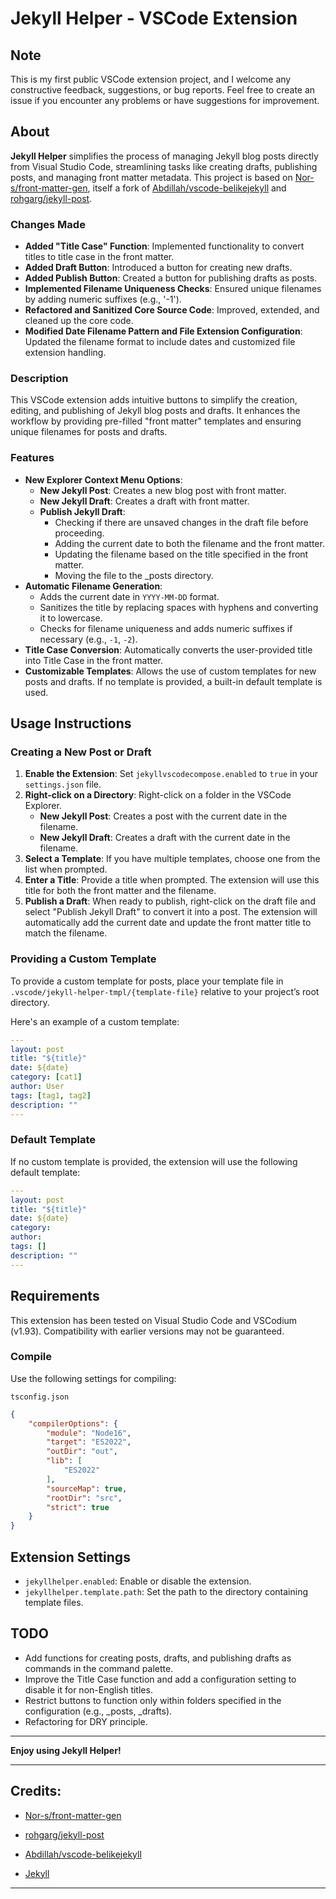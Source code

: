 # Jekyll Helper - VSCode Extension

## Note
This is my first public VSCode extension project, and I welcome any constructive feedback, suggestions, or bug reports. Feel free to create an issue if you encounter any problems or have suggestions for improvement.

## About
**Jekyll Helper** simplifies the process of managing Jekyll blog posts directly from Visual Studio Code, streamlining tasks like creating drafts, publishing posts, and managing front matter metadata. This project is based on [Nor-s/front-matter-gen](https://github.com/Nor-s/front-matter-gen), itself a fork of [Abdillah/vscode-belikejekyll](https://github.com/Abdillah/vscode-belikejekyll) and [rohgarg/jekyll-post](https://github.com/rohgarg/jekyll-post).

### Changes Made
- **Added "Title Case" Function**: Implemented functionality to convert titles to title case in the front matter.
- **Added Draft Button**: Introduced a button for creating new drafts.
- **Added Publish Button**: Created a button for publishing drafts as posts.
- **Implemented Filename Uniqueness Checks**: Ensured unique filenames by adding numeric suffixes (e.g., '-1').
- **Refactored and Sanitized Core Source Code**: Improved, extended, and cleaned up the core code.
- **Modified Date Filename Pattern and File Extension Configuration**: Updated the filename format to include dates and customized file extension handling.

### Description
This VSCode extension adds intuitive buttons to simplify the creation, editing, and publishing of Jekyll blog posts and drafts. It enhances the workflow by providing pre-filled "front matter" templates and ensuring unique filenames for posts and drafts.

### Features
- **New Explorer Context Menu Options**:
	- **New Jekyll Post**: Creates a new blog post with front matter.
	- **New Jekyll Draft**: Creates a draft with front matter.
	- **Publish Jekyll Draft**: 
		- Checking if there are unsaved changes in the draft file before proceeding.
		- Adding the current date to both the filename and the front matter.
		- Updating the filename based on the title specified in the front matter.
		- Moving the file to the _posts directory.
- **Automatic Filename Generation**:
	- Adds the current date in `YYYY-MM-DD` format.
	- Sanitizes the title by replacing spaces with hyphens and converting it to lowercase.
	- Checks for filename uniqueness and adds numeric suffixes if necessary (e.g., `-1`, `-2`).
- **Title Case Conversion**: Automatically converts the user-provided title into Title Case in the front matter.
- **Customizable Templates**: Allows the use of custom templates for new posts and drafts. If no template is provided, a built-in default template is used.

## Usage Instructions
### Creating a New Post or Draft
1. **Enable the Extension**: Set `jekyllvscodecompose.enabled` to `true` in your `settings.json` file.
2. **Right-click on a Directory**: Right-click on a folder in the VSCode Explorer.
	- **New Jekyll Post**: Creates a post with the current date in the filename.
	- **New Jekyll Draft**: Creates a draft with the current date in the filename.
3. **Select a Template**: If you have multiple templates, choose one from the list when prompted.
4. **Enter a Title**: Provide a title when prompted. The extension will use this title for both the front matter and the filename.
5. **Publish a Draft**: When ready to publish, right-click on the draft file and select "Publish Jekyll Draft" to convert it into a post. The extension will automatically add the current date and update the front matter title to match the filename.

### Providing a Custom Template
To provide a custom template for posts, place your template file in `.vscode/jekyll-helper-tmpl/{template-file}` relative to your project’s root directory.

Here's an example of a custom template:

```yaml
---
layout: post
title: "${title}"
date: ${date}
category: [cat1]
author: User
tags: [tag1, tag2]
description: ""
---
```

### Default Template
If no custom template is provided, the extension will use the following default template:

```yaml
---
layout: post
title: "${title}"
date: ${date}
category:
author:
tags: []
description: ""
---
```

## Requirements
This extension has been tested on Visual Studio Code and VSCodium (v1.93). Compatibility with earlier versions may not be guaranteed.

### Compile
Use the following settings for compiling:

`tsconfig.json`
```json
{
	"compilerOptions": {
		"module": "Node16",
		"target": "ES2022",
		"outDir": "out",
		"lib": [
			"ES2022"
		],
		"sourceMap": true,
		"rootDir": "src",
		"strict": true
	}
}

```

## Extension Settings
- `jekyllhelper.enabled`: Enable or disable the extension.
- `jekyllhelper.template.path`: Set the path to the directory containing template files.


## TODO
- Add functions for creating posts, drafts, and publishing drafts as commands in the command palette.
- Improve the Title Case function and add a configuration setting to disable it for non-English titles.
- Restrict buttons to function only within folders specified in the configuration (e.g., _posts, _drafts).
- Refactoring for DRY principle.

---

**Enjoy using Jekyll Helper!**


---

## Credits:

- [Nor-s/front-matter-gen](https://github.com/Nor-s/front-matter-gen)
- [rohgarg/jekyll-post](https://github.com/rohgarg/jekyll-post)
- [Abdillah/vscode-belikejekyll](https://github.com/Abdillah/vscode-belikejekyll)

- [Jekyll](https://jekyllrb.com)
---